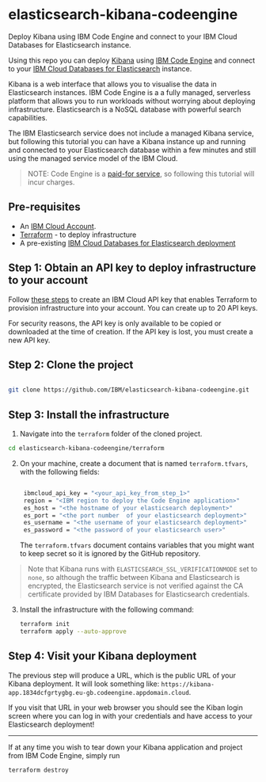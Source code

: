 # elasticsearch-kibana-codeengine
Deploy Kibana using IBM Code Engine and connect to your IBM Cloud Databases for Elasticsearch instance.

Using this repo you can deploy [Kibana](https://www.elastic.co/kibana) using [IBM Code Engine](https://www.ibm.com/products/code-engine) and connect to your [IBM Cloud Databases for Elasticsearch](https://www.ibm.com/products/databases-for-elasticsearch) instance.

Kibana is a web interface that allows you to visualise the data in Elasticsearch instances. 
IBM Code Engine is a a fully managed, serverless platform that allows you to run workloads without worrying about deploying infrastructure.
Elasticsearch is a NoSQL database with powerful search capabilities.

The IBM Elasticsearch service does not include a managed Kibana service, but following this tutorial you can have a Kibana instance up and running and connected to your Elasticsearch database within a few minutes and still using the managed service model of the IBM Cloud.

> NOTE: Code Engine is a [paid-for service](https://cloud.ibm.com/docs/codeengine?topic=codeengine-pricing), so following this tutorial will incur charges.

## Pre-requisites

- An [IBM Cloud Account](https://cloud.ibm.com/registration).
- [Terraform](https://www.terraform.io/) - to deploy infrastructure
- A pre-existing [IBM Cloud Databases for Elasticsearch deployment](https://cloud.ibm.com/databases/databases-for-elasticsearch/create)



## Step 1: Obtain an API key to deploy infrastructure to your account


Follow [these steps](https://cloud.ibm.com/docs/account?topic=account-userapikey&interface=ui#create_user_key) to create an IBM Cloud API key that enables Terraform to provision infrastructure into your account. You can create up to 20 API keys.

For security reasons, the API key is only available to be copied or downloaded at the time of creation. If the API key is lost, you must create a new API key.

## Step 2: Clone the project

```sh

git clone https://github.com/IBM/elasticsearch-kibana-codeengine.git

```

## Step 3: Install the infrastructure

1. Navigate into the `terraform` folder of the cloned project.

```sh
cd elasticsearch-kibana-codeengine/terraform
```

2. On your machine, create a document that is named `terraform.tfvars`, with the following fields:

   ```sh

    ibmcloud_api_key = "<your_api_key_from_step_1>"
    region = "<IBM region to deploy the Code Engine application>"
    es_host = "<the hostname of your elasticsearch deployment>"
    es_port = "<the port number  of your elasticsearch deployment>"
    es_username = "<the username of your elasticsearch deployment>"
    es_password = "<the password of your elasticsearch user>"
   ```

   The `terraform.tfvars` document contains variables that you might want to keep secret so it is ignored by the GitHub repository.

> Note that Kibana runs with `ELASTICSEARCH_SSL_VERIFICATIONMODE` set to `none`, so although the traffic between Kibana and Elasticsearch is encrypted, the Elasticsearch service is not verified against the CA certificate provided by IBM Databases for Elasticsearch credentials.

3. Install the infrastructure with the following command:

   ```sh
   terraform init 
   terraform apply --auto-approve
   ```

## Step 4: Visit your Kibana deployment

The previous step will produce a URL, which is the public URL of your Kibana deployment. It will look something like: `https://kibana-app.1834dcfgrtygbg.eu-gb.codeengine.appdomain.cloud`. 

If you visit that URL in your web browser you should see the Kiban login screen where you can log in with your credentials and have access to your Elasticsearch deployment!

--------------------

If at any time you wish to tear down your Kibana application and project from IBM Code Engine, simply run

```sh
terraform destroy
```
